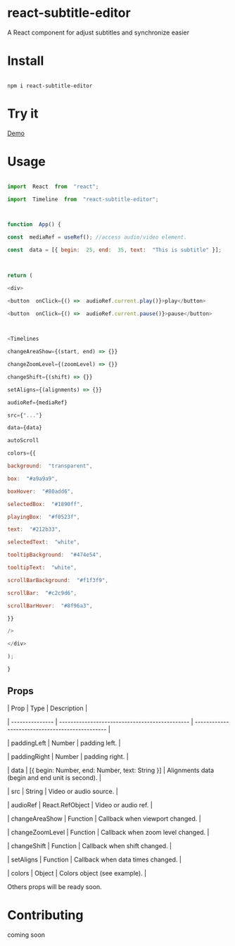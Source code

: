 
# react-subtitle-editor

  

A React component for adjust subtitles and synchronize easier

  

# Install

  

```

npm i react-subtitle-editor

```

  

# Try it

[Demo](https://codesandbox.io/s/vibrant-yalow-2og1l)

  

# Usage

```javascript

import  React  from  "react";

import  Timeline  from  "react-subtitle-editor";

  

function  App() {

const  mediaRef = useRef(); //access audio/video element.

const  data = [{ begin:  25, end:  35, text:  "This is subtitle" }];

  

return (

<div>

<button  onClick={() =>  audioRef.current.play()}>play</button>

<button  onClick={() =>  audioRef.current.pause()}>pause</button>

  

<Timelines

changeAreaShow={(start, end) => {}}

changeZoomLevel={(zoomLevel) => {}}

changeShift={(shift) => {}}

setAligns={(alignments) => {}}

audioRef={mediaRef}

src={"..."}

data={data}

autoScroll

colors={{

background:  "transparent",

box:  "#a9a9a9",

boxHover:  "#80add6",

selectedBox:  "#1890ff",

playingBox:  "#f0523f",

text:  "#212b33",

selectedText:  "white",

tooltipBackground:  "#474e54",

tooltipText:  "white",

scrollBarBackground:  "#f1f3f9",

scrollBar:  "#c2c9d6",

scrollBarHover:  "#8f96a3",

}}

/>

</div>

);

}

```

  

## Props

  

| Prop | Type | Description |

| --------------- | ---------------------------------------------- | ----------------------------------------------- |

| paddingLeft | Number | padding left. |

| paddingRight | Number | padding right. |

| data | [{ begin: Number, end: Number, text: String }] | Alignments data (begin and end unit is second). |

| src | String | Video or audio source. |

| audioRef | React.RefObject | Video or audio ref. |

| changeAreaShow | Function | Callback when viewport changed. |

| changeZoomLevel | Function | Callback when zoom level changed. |

| changeShift | Function | Callback when shift changed. |

| setAligns | Function | Callback when data times changed. |

| colors | Object | Colors object (see example). |

  

Others props will be ready soon.

  

# Contributing

  

coming soon
